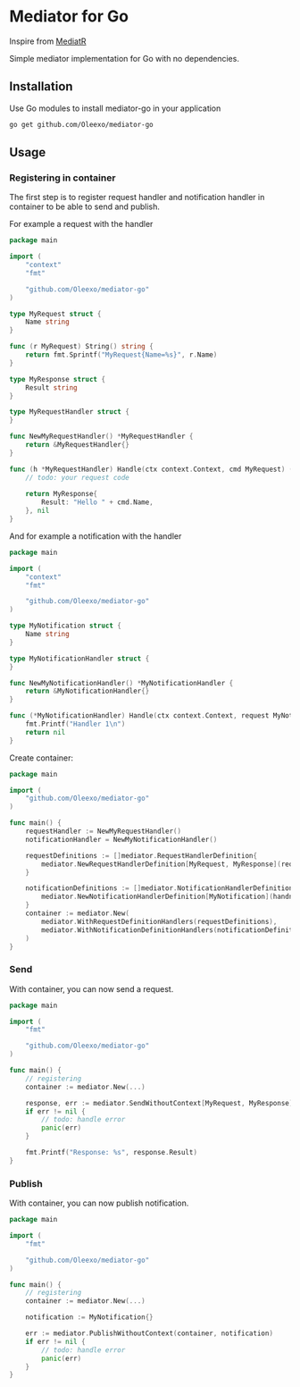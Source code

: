 # Mediator for Go

Inspire from [MediatR](https://github.com/jbogard/MediatR)

Simple mediator implementation for Go with no dependencies.

## Installation

Use Go modules to install mediator-go in your application

```bash
go get github.com/Oleexo/mediator-go
```

## Usage

### Registering in container

The first step is to register request handler and notification handler in container to be able to send and publish.

For example a request with the handler

```go
package main

import (
	"context"
	"fmt"

	"github.com/Oleexo/mediator-go"
)

type MyRequest struct {
    Name string
}

func (r MyRequest) String() string {
	return fmt.Sprintf("MyRequest{Name=%s}", r.Name)
}

type MyResponse struct {
    Result string
}

type MyRequestHandler struct {
}

func NewMyRequestHandler() *MyRequestHandler {
    return &MyRequestHandler{}
}

func (h *MyRequestHandler) Handle(ctx context.Context, cmd MyRequest) (MyResponse, error) {
    // todo: your request code
	
    return MyResponse{
        Result: "Hello " + cmd.Name,
    }, nil
}

```

And for example a notification with the handler

```go
package main

import (
	"context"
	"fmt"

	"github.com/Oleexo/mediator-go"
)

type MyNotification struct {
    Name string
}

type MyNotificationHandler struct {
}

func NewMyNotificationHandler() *MyNotificationHandler {
    return &MyNotificationHandler{}
}

func (*MyNotificationHandler) Handle(ctx context.Context, request MyNotification) error {
    fmt.Printf("Handler 1\n")
    return nil
}
```

Create container:

```go
package main

import (
    "github.com/Oleexo/mediator-go"
)

func main() {
    requestHandler := NewMyRequestHandler()
    notificationHandler = NewMyNotificationHandler()

    requestDefinitions := []mediator.RequestHandlerDefinition{
        mediator.NewRequestHandlerDefinition[MyRequest, MyResponse](requestHandler),
    }

    notificationDefinitions := []mediator.NotificationHandlerDefinition{
        mediator.NewNotificationHandlerDefinition[MyNotification](handnotificationHandlerler1),
    }
    container := mediator.New(
		mediator.WithRequestDefinitionHandlers(requestDefinitions),
		mediator.WithNotificationDefinitionHandlers(notificationDefinitions),
	)
}
```

### Send

With container, you can now send a request.

```go
package main

import (
    "fmt"

    "github.com/Oleexo/mediator-go"
)

func main() {
    // registering 
    container := mediator.New(...)

    response, err := mediator.SendWithoutContext[MyRequest, MyResponse](container, request)
    if err != nil {
        // todo: handle error
        panic(err)
    }

    fmt.Printf("Response: %s", response.Result)
}
```

### Publish

With container, you can now publish notification.

```go
package main

import (
    "fmt"

    "github.com/Oleexo/mediator-go"
)

func main() {
    // registering 
    container := mediator.New(...)

    notification := MyNotification{}

    err := mediator.PublishWithoutContext(container, notification)
    if err != nil {
        // todo: handle error
        panic(err)
    }
}
```
